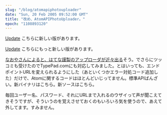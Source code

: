 ```yaml
---
slug: "/blog/atomapiphotouploader"
date: "Sun, 20 Feb 2005 09:52:00 GMT"
title: "改め、AtomAPIPhotoUploader。"
epoch: "1108893120"
---
```


[Update](/blog/-atomapiphotouploader-1/) こちらに新しい版があります。

[Update](/blog/_atomapiphotouploader/) こちらにもっと新しい版があります。

[なおやさんによると、はてな謹製のアップローダが近々出る](http://web.archive.org/web/20131106052629/http://naoya.dyndns.org/~naoya/mt/archives/001597.html)そう。でさらにツッコミも受けたのでTypePad.comにも対応してみました。とはいっても、エンドポイントURLを変えられるようにした（あといくつかエラー対処コード追加した）だけで、Atomに関するコードはほとんどいじってません。標準APIばんざい。新バイナリはこちら。新ソースはこちら。

毎回ユーザー名、パスワード、それにURLまで入れるのウザイって声が聞こえてきそうですが、そういうのを覚えさせておくのもいろいろ気を使うので、あえて外してます。すみません。